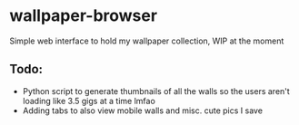 # wallpaper-browser
 Simple web interface to hold my wallpaper collection, WIP at the moment
 
## Todo: 

- Python script to generate thumbnails of all the walls so the users aren't loading like 3.5 gigs at a time lmfao
- Adding tabs to also view mobile walls and misc. cute pics I save
